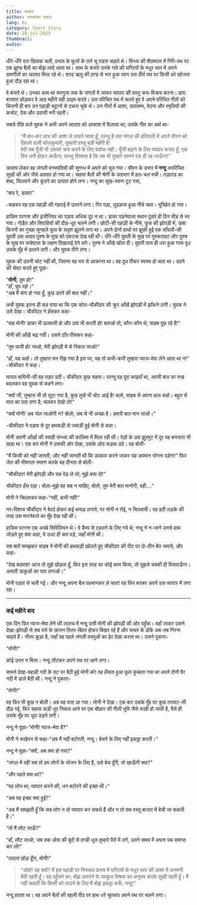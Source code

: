 ```yaml
---
title: बंजारा 
author: जयशंकर प्रसाद 
lang: hi
category: Short Story
date: 20-jul-2025
thumbnail: 
audio: 
---
```


धीरे-धीरे रात खिसक चली, प्रभात के फूलों के तारे चू पडऩा चाहते थे। विन्ध्य की शैलमाला में गिरि-पथ पर एक झुण्ड बैलों का बोझ लादे आता था। साथ के बंजारे उनके गले की घण्टियों के मधुर स्वर में अपने ग्रामगीतों का आलाप मिला रहे थे। शरद ऋतु की ठण्ड से भरा हुआ पवन उस दीर्घ पथ पर किसी को खोजता हुआ दौड़ रहा था।

वे बंजारे थे। उनका काम था सरगुजा तक के जंगलों में जाकर व्यापार की वस्तु क्रय-विक्रय करना। प्राय: बरसात छोड़कर वे आठ महीनें यही उद्यम करते। उस परिचित पथ में चलते हुए वे अपने परिचित गीतों को कितनी ही बार उन पहाड़ी चट्टानों से टकरा चुके थे। उन गीतों में आशा, उपालम्भ, वेदना और स्मृतियों की कचोट, ठेस और उदासी भरी रहती।

सबसे पीछे वाले युवक ने अभी अपने आलाप को आकाश में फैलाया था; उसके गीत का अर्थ था-

> “मैं बार-बार लाभ की आशा से लादने जाता हूँ; परन्तु है उस जंगल की हरियाली में अपने यौवन को छिपाने वाली कोलकुमारी, तुम्हारी वस्तु बड़ी महँगी है!  
मेरी सब पूँजी भी उसको क्रय करने के लिए पर्याप्त नहीं। पूँजी बढ़ाने के लिए व्यापार करता हूँ; एक दिन धनी होकर आऊँगा; परन्तु विश्वास है कि तब भी तुम्हारे सामने रंक ही रह जाऊँगा!”

आलाप लेकर वह जंगली वनस्पतियों की सुगन्ध में अपने को भूल गया। यौवन के उभार में **नन्दू** अपरिचित सुखों की ओर जैसे अग्रसर हो गया था। सहसा बैलों की श्रेणी के अग्रभाग में हल-चल मची। तड़ातड़ का शब्द, चिल्लाने और कूदने का उत्पात होने लगा। नन्दू का सुख-स्वप्न टूट गया, 

“बाप रे, डाका!”

-कहकर वह एक पहाड़ी की गहराई में उतरने लगा। गिर पड़ा, लुढक़ता हुआ नीचे चला। मूर्च्छित हो गया।

हाकिम परगना और इंजीनियर का पड़ाव अधिक दूर न था। डाका पड़नेवाला स्थान दूसरे ही दिन भीड़ से भर गया। गोड़ैत और सिपाहियों की दौड़-धूप चलने लगी। छोटी-सी पहाड़ी के नीचे, फूस की झोपड़ी में, ऊषा किरणों का गुच्छा सुनहले फूल के सदृश झूलने लगा था। अपने दोनो हाथों पर झुकी हुई एक साँवली-सी युवती उस आहत पुरुष के मुख को एकटक देख रही थी। धीरे-धीरे युवती के मुख पर मुस्कराहट और पुरुष के मुख पर सचेष्टता के लक्षण दिखलाई देने लगे। पुरुष ने आँखे खोल दी। युवती पास ही धरा हुआ गरम दूध उसके मुँह में डालने लगी। और युवक पीने लगा।

युवक की उतनी चोट नहीं थी, जितना वह भय से आक्रान्त था। वह दूध पीकर स्वस्थ हो चला था। उठने की चेष्टा करते हुए पूछा-

”**मोनी**, तुम हो!”  
“हाँ, चुप रहो।”  
“अब मैं चंगा हो गया हूँ, कुछ डरने की बात नहीं।” 

अभी युवक इतना ही कह पाया था कि एक कोल-चौकीदार की क्रूर आँखें झोपड़ी में झाँकने लगी। युवक ने उसे देखा। चौकीदार ने हँसकर कहा-

”वाह मोनी! डाका भी डलवाती हो और दया भी करती हो! 
बताओ तो, कौन-कौन थे; साहब पूछ रहे हैं!”

मोनी की आँखें चढ़ गयीं। उसने दाँत पीसकर कहा-

”तुम पाजी हो! जाओ, मेरी झोपड़ी में से निकल जाओ!”

“हाँ, यह कहो। तो तुम्हारा मन रीझ गया है इस पर, यह तो कभी-कभी तुम्हारा प्याज-मेवा लेने आता था न!” -चौकीदार ने कहा।

घायल बाघिनी-सी वह तड़प उठी। चौकीदार कुछ सहमा। परन्तु वह पूरा काइयाँ था, अपनी बात का रुख बदलकर वह युवक से कहने लगा-

”क्यों जी, तुम्हारा भी तो लूटा गया है, कुछ तुम्हें भी चोट आई है! चलो, साहब से अपना हाल कहो। बहुत से माल का पता लगा है; चलकर देखो तो!”

“क्यों मोनी! अब जेल जाओगी न? बोलो; अब से भी अच्छा है। हमारी बात मान जाओ।”

-चौकीदार ने पड़ाव से दूर हथकड़ी से जकड़ी हुई मोनी से कहा। 

मोनी अपनी आँखों की स्याही सन्ध्या की कालिमा में मिला रही थी। पेड़ों के उस झुरमुट में दूर वह बनजारा भी खड़ा था। एक बार मोनी ने उसकी ओर देखा, उसके ओठ फड़क उठे। वह बोली-

”मैं किसी को नहीं जानती, और नहीं जानती थी कि उपकार करने जाकर यह अपमान भोगना पड़ेगा!” फिर जेल की भीषणता स्मरण करके वह दीनता से बोली-

”चौकीदार! मेरी झोपड़ी और सब पेड़ ले लो; मुझे बचा दो!”

चौकीदार हँस पड़ा। बोला-मुझे वह सब न चाहिए; बोलो, तुम मेरी बात मानोगी, वही….”

मोनी ने चिल्लाकर कहा-”नहीं, कभी नहीं!”

नर-पिशाच चौकीदार ने बेदर्द होकर कई थप्पड़ लगाये, पर मोनी न रोई, न चिल्लायी। वह हठी लड़के की तरह उस मारनेवाले का मुँह देख रही थी।

हाकिम परगना एक अच्छे सिविलियन थे। वे कैम्प से टहलने के लिए गये थे; नन्दू ने न-जाने उनसे हाथ जोड़ते हुए क्या कहा, वे उधर ही चल पड़े, जहाँ मोनी थी।

सब बातें समझकर साहब ने मोनी की हथकड़ी खोलते हुए चौकीदार की पीठ पर दो-तीन बेंत जमाये, और कहा-

”देख बदमाश! आज तो तुझे छोड़ता हूँ, फिर इस तरह का कोई काम किया, तो तुझसे चक्की ही पिसवाऊँगा। असली डाकुओं का पता लगाओ।”

मोनी पड़ाव से चली गई। और नन्दू अपना बैल पहचानकर ले चला! वह फिर बराबर अपने उस व्यापार में लगा रहा।

---

### कई महीने बाद

एक दिन फिर प्याज-मेवा लेने की लालच में नन्दू उसी मोनी की झोपड़ी की ओर पहुँचा। वहाँ जाकर उसने देखा-झोपड़ी से सब पत्ते के छाजन तितर-बितर होकर बिखर रहे हैं और पत्थर के ढोंके अब-तब गिरना चाहते हैं। भीतर कूड़ा है, जहाँ वह पहले जंगली वस्तुओं का ढेर देखा करता था। उसने पुकारा-

”मोनी!” 

कोई उत्तर न मिला। नन्दू लौटकर अपने पथ पर आने लगा।

सामने देखा-पहाड़ी नदी के तट पर बैठी हुई मोनी को! वह हँसता हुआ फूल कुम्हला गया था अपने दोनों पैर नदी में डाले बैठी थी। नन्दू ने पुकारा-

”मोनी!” 

वह फिर भी कुछ न बोली। अब वह पास आ गया। मोनी ने देखा। एक बार उसके मुँह पर कुछ तरावट-सी दौड़ गई, फिर सहसा कड़ी धूप निकल आने पर एक बौछार की गीली भूमि जैसे रूखी हो जाती है, वैसे ही उसके मुँह पर धूल उड़ने लगी।

नन्दू ने पूछा-”मोनी! प्याज-मेवा है?”

मोनी ने रूखेपन से कहा-”अब मैं नहीं बटोरती, नन्दू। बेचने के लिए नहीं इकठ्ठा करती।”

नन्दू ने पूछा-”क्यों, अब क्या हो गया?”

“जंगल में वही सब तो हम लोगों के भोजन के लिए है, उसे बेच दूँगी, तो खाऊँगी क्या?”

“और पहले क्या था?”

“वह लोभ था; व्यापार करने की, धन बटोरने की इच्छा थी।”

“अब वह इच्छा क्या हुई?”

“अब मैं समझती हूँ कि सब लोग न तो व्यापार कर सकते हैं और न तो सब वस्तु बाजार में बेची जा सकती है।”

“तो मैं लौट जाऊँ?”

“हाँ, लौट जाओ; जब तक ओस की बूंदों से ठण्डी धूल तुम्हारे पैरों में लगे, उतने समय में अपना पथ समाप्त कर लो!”

“लादना छोड़ दूँगा, मोनी!”

> “ओहो! यह क्यों? मैं इस पहाड़ी पर निस्तब्ध प्रभाव में घण्टियों के मधुर स्वर की आशा में अनमनी बैठी रहती हूँ। वह पहुँचने का; बोझ उतारने के व्याकुल विश्राम का अनुभव करके सुखी रहती हूँ। मैं नहीं चाहती कि किसी को लादने के लिए मैं बोझ इकठ्ठा करूँ; नन्दू!”

नन्दू हताश था। वह अपने बैलों की खाली पीठ पर हाथ धरे चुपचाप अपने पथ पर चलने लगा।
